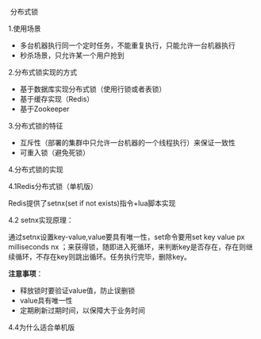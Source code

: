 ​                                                       分布式锁

1.使用场景

- 多台机器执行同一个定时任务，不能重复执行，只能允许一台机器执行
- 秒杀场景，只允许某一个用户抢到

2.分布式锁实现的方式

- 基于数据库实现分布式锁（使用行锁或者表锁）
- 基于缓存实现（Redis）
- 基于Zookeeper

3.分布式锁的特征

- 互斥性（部署的集群中只允许一台机器的一个线程执行）来保证一致性
- 可重入锁（避免死锁）

4.分布式锁的实现

4.1Redis分布式锁（单机版）

Redis提供了setnx(set if not exists)指令+lua脚本实现

4.2 setnx实现原理：

通过setnx设置key-value,value要具有唯一性，set命令要用set key value px milliseconds nx  ；来获得锁，随即进入死循环，来判断key是否存在，存在则继续循环，不存在key则跳出循环。任务执行完毕，删除key。



**注意事项**：

- 释放锁时要验证value值，防止误删锁
- value具有唯一性
- 定期刷新过期时间，以保障大于业务时间



4.4为什么适合单机版





